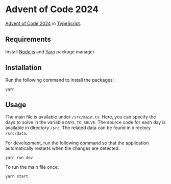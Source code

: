 # Advent of Code 2024

[Advent of Code 2024](https://adventofcode.com/2024) in [TypeScript](https://www.typescriptlang.org/).

## Requirements

Install [Node.js](https://nodejs.org/en/) and [Yarn](https://yarnpkg.com/) package manager

## Installation

Run the following command to install the packages:

```
yarn
```

## Usage

The main file is available under `/src/main.ts`. Here, you can specify the days to solve in the variable `DAYS_TO_SOLVE`. The source code for each day is available in directory `/src`. The related data can be found in directory `/src/data`.

For development, run the following command so that the application automatically restarts when file changes are detected.

```
yarn run dev
```

To run the main file once:

```
yarn start
```